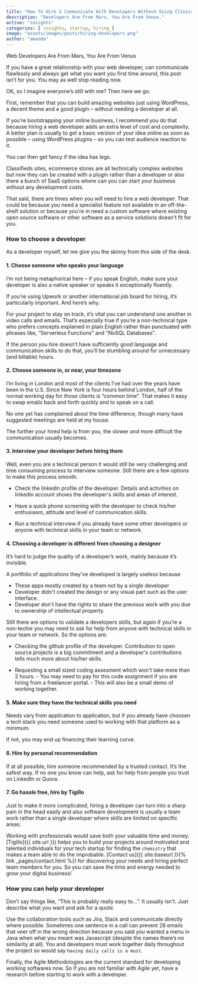 ```yaml
---
title: "How To Hire & Communicate With Developers Without Going Clinically Insane"
description: "Developers Are From Mars, You Are From Venus."
active: "insights"
categories: [ insights, startup, hiring ]
image: "assets/images/posts/hiring-developers.png"
author: "amanda"
---
```

Web Developers Are From Mars, You Are From Venus

If you have a great relationship with your web developer, can communicate flawlessly and always get what you want you first time around, this post isn’t for you. You may as well stop reading now.

OK, so I imagine everyone’s still with me? Then here we go.

First, remember that you can build amazing websites just using WordPress, a decent theme and a good plugin – without needing a developer at all.

If you’re bootstrapping your online business, I recommend you do that because hiring a web developer adds an extra level of cost and complexity. A better plan is usually to get a basic version of your idea online as soon as possible – using WordPress plugins – so you can test audience reaction to it.

You can then get fancy if the idea has legs.

Classifieds sites, ecommerce stores are all technically complex websites but now they can be created with a plugin rather than a developer or also there a bunch of SaaS options where can you can start your business without any development costs.

That said, there are times when you will need to hire a web developer. That could be because you need a specialist feature not available in an off-the-shelf solution or because you’re in need a custom software where existing open source software or other software as a service solutions doesn't fit for you.

### How to choose a developer
As a developer myself, let me give you the skinny from this side of the desk.

#### 1. Choose someone who speaks your language
I’m not being metaphorical here – if you speak English, make sure your developer is also a native speaker or speaks it exceptionally fluently.

If you’re using Upwork or another international job board for hiring, it’s particularly important. And here’s why.

For your project to stay on track, it’s vital you can understand one another in video calls and emails. That’s especially true if you’re a non-technical type who prefers concepts explained in plain English rather than punctuated with phrases like, “Serverless Functions” and “NoSQL Databases”.

If the person you hire doesn’t have sufficiently good language and communication skills to do that, you’ll be stumbling around for unnecessary (and billable) hours.

#### 2. Choose someone in, or near, your timezone
I’m living in London and most of the clients I’ve had over the years have been in the U.S. Since New York is four hours behind London, half of the normal working day for those clients is “common time”. That makes it easy to swap emails back and forth quickly and to speak on a call.

No one yet has complained about the time difference, though many have suggested meetings are held at my house.

The further your hired help is from you, the slower and more difficult the communication usually becomes.

#### 3. Interview your developer before hiring them
Well, even you are a technical person it would still be very challenging and time consuming process to interview someone. Still there are a few options to make this process smooth.

- Check the linkedin profile of the developer. Details and activities on linkedin account shows the developer's skills and areas of interest.

- Have a quick phone screening with the developer to check his/her enthusiasm, attitude and level of communication skills.

- Run a technical interview if you already have some other developers or anyone with technical skills in your team or network.

#### 4. Choosing a developer is different from choosing a designer
It’s hard to judge the quality of a developer’s work, mainly because it’s invisible.

A portfolio of applications they’ve developed is largely useless because

- These apps mostly created by a team not by a single developer
- Developer didn't created the design or any visual part such as the user interface.
- Developer don't have the rights to share the previous work with you due to ownership of intellectual property.

Still there are options to validate a developers skills, but again if you’re a non-techie you may need to ask for help from anyone with technical skills in your team or network. So the options are:

- Checking the github profile of the developer. Contribution to open source projects is a big commitment and a developer's contributions tells much more about his/her skills. 

- Requesting a small sized coding assesment which won't take more than 2 hours. - You may need to pay for this code assignment if you are hiring from a freelancer portal. - This will also be a small demo of working together.

#### 5. Make sure they have the technical skills you need
Needs vary from application to application, but if you already have choosen a tech stack you need someone used to working with that platform as a minimum.

If not, you may end up financing their learning curve.

#### 6. Hire by personal recommendation
If at all possible, hire someone recommended by a trusted contact. It’s the safest way. If no one you know can help, ask for help from people you trust on LinkedIn or Quora.

#### 7. Go hassle free, hire by Tigillo
Just to make it more complicated, hiring a developer can turn into a sharp pain in the head easily and also software development is usually a team work rather than a single developer where skills are limited on specific areas.

Working with professionals would save both your valuable time and money. [Tigillo]({{ site.url }}) helps you to build your projects around motivated and talented individuals for your tech startup for finding the `chemistry` that makes a team able to do the improbable. [Contact us]({{ site.baseurl }}{% link _pages/contact.html %}) for discovering your needs and hiring perfect team members for you. So you can save the time and energy needed to grow your digital business!  

### How you can help your developer
Don’t say things like, “This is probably really easy to…”. It usually isn’t. Just describe what you want and ask for a quote.

Use the collaboration tools such as Jira, Slack and communicate directly where possible. Sometimes one sentence in a call can prevent 28 emails that veer off in the wrong direction because you said you wanted a menu in Java when what you meant was Javascript (despite the names there’s no similarity at all). You and developers must work together daily throughout the project so would say `having daily calls is a must`.

Finally, the Agile Methodologies are the current standard for developing working softwares now. So if you are not familiar with Agile yet, have a research before starting to work with a developer.